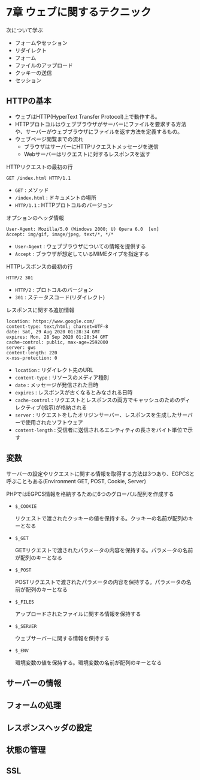# 7章 ウェブに関するテクニック
次について学ぶ
* フォームやセッション
* リダイレクト
* フォーム
* ファイルのアップロード
* クッキーの送信
* セッション

## HTTPの基本
* ウェブはHTTP(HyperText Transfer Protocol)上で動作する。
* HTTPプロトコルはウェブブラウザがサーバーにファイルを要求する方法や、サーバーがウェブブラウザにファイルを返す方法を定義するもの。
* ウェブページ閲覧までの流れ
  * ブラウザはサーバーにHTTPリクエストメッセージを送信
  * Webサーバーはリクエストに対するレスポンスを返す

HTTPリクエストの最初の行
```
GET /index.html HTTP/1.1
```

* `GET` : メソッド
* `/index.html` : ドキュメントの場所
* `HTTP/1.1` : HTTPプロトコルのバージョン

オプションのヘッダ情報
```
User-Agent: Mozilla/5.0 (Windows 2000; U) Opera 6.0  [en]
Accept: img/gif, image/jpeg, text/*, */*

```

* `User-Agent` : ウェブブラウザについての情報を提供する
* `Accept` : ブラウザが想定しているMIMEタイプを指定する

HTTPレスポンスの最初の行

```
HTTP/2 301 
```

* `HTTP/2` : プロトコルのバージョン
* `301` : ステータスコード(リダイレクト)

レスポンスに関する追加情報
```
location: https://www.google.com/
content-type: text/html; charset=UTF-8
date: Sat, 29 Aug 2020 01:28:34 GMT
expires: Mon, 28 Sep 2020 01:28:34 GMT
cache-control: public, max-age=2592000
server: gws
content-length: 220
x-xss-protection: 0
```

* `location` : リダイレクト先のURL
* `content-type` : リソースのメディア種別
* `date` : メッセージが発信された日時
* `expires` : レスポンスが古くなるとみなされる日時
* `cache-control` : リクエストとレスポンスの両方でキャッシュのためのディレクティブ(指示)が格納される
* `server` : リクエストをしたオリジンサーバー、レスポンスを生成したサーバーで使用されたソフトウェア
* `content-length` : 受信者に送信されるエンティティの長さをバイト単位で示す

## 変数
サーバーの設定やリクエストに関する情報を取得する方法は3つあり、EGPCSと呼ぶこともある(Environment GET, POST, Cookie, Server)

PHPではEGPCS情報を格納するために6つのグローバル配列を作成する
* `$_COOKIE`

    リクエストで渡されたクッキーの値を保持する。クッキーの名前が配列のキーとなる

* `$_GET`

    GETリクエストで渡されたパラメータの内容を保持する。パラメータの名前が配列のキーとなる

* `$_POST`

    POSTリクエストで渡されたパラメータの内容を保持する。パラメータの名前が配列のキーとなる

* `$_FILES`

    アップロードされたファイルに関する情報を保持する

* `$_SERVER`

    ウェブサーバーに関する情報を保持する

* `$_ENV`

    環境変数の値を保持する。環境変数の名前が配列のキーとなる

## サーバーの情報

## フォームの処理

## レスポンスヘッダの設定

## 状態の管理

## SSL

